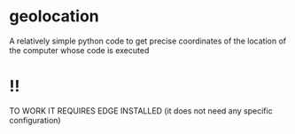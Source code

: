 # geolocation
A relatively simple python code to get precise coordinates of the location of the computer whose code is executed

# !!
TO WORK IT REQUIRES EDGE INSTALLED (it does not need any specific configuration)
